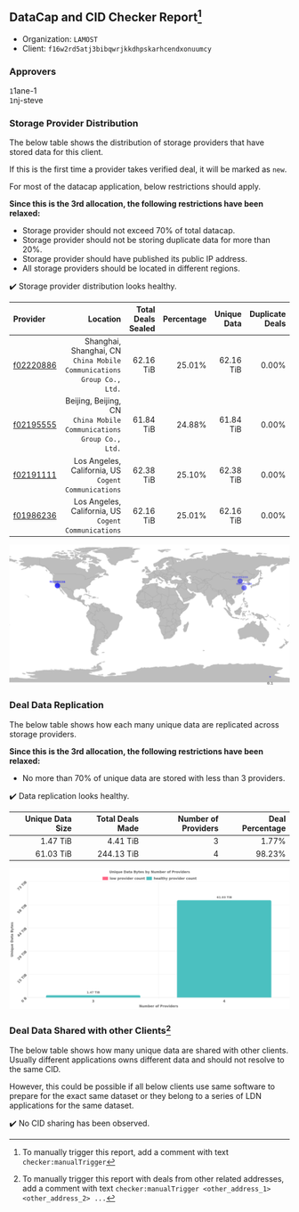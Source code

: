 ## DataCap and CID Checker Report[^1]
 - Organization: `LAMOST`
 - Client: `f16w2rd5atj3bibqwrjkkdhpskarhcendxonuumcy`
### Approvers
`1`1ane-1<br/>`1`nj-steve

### Storage Provider Distribution
The below table shows the distribution of storage providers that have stored data for this client.

If this is the first time a provider takes verified deal, it will be marked as `new`.

For most of the datacap application, below restrictions should apply.

**Since this is the 3rd allocation, the following restrictions have been relaxed:**
 - Storage provider should not exceed 70% of total datacap.
 - Storage provider should not be storing duplicate data for more than 20%.
 - Storage provider should have published its public IP address.
 - All storage providers should be located in different regions.

✔️ Storage provider distribution looks healthy.

| Provider                                              |                                                                 Location | Total Deals Sealed | Percentage | Unique Data | Duplicate Deals |
| :---------------------------------------------------- | -----------------------------------------------------------------------: | -----------------: | ---------: | ----------: | --------------: |
| [f02220886](https://filfox.info/en/address/f02220886) | Shanghai, Shanghai, CN<br/>`China Mobile Communications Group Co., Ltd.` |          62.16 TiB |     25.01% |   62.16 TiB |           0.00% |
| [f02195555](https://filfox.info/en/address/f02195555) |   Beijing, Beijing, CN<br/>`China Mobile Communications Group Co., Ltd.` |          61.84 TiB |     24.88% |   61.84 TiB |           0.00% |
| [f02191111](https://filfox.info/en/address/f02191111) |                  Los Angeles, California, US<br/>`Cogent Communications` |          62.38 TiB |     25.10% |   62.38 TiB |           0.00% |
| [f01986236](https://filfox.info/en/address/f01986236) |                  Los Angeles, California, US<br/>`Cogent Communications` |          62.16 TiB |     25.01% |   62.16 TiB |           0.00% |

<img src="https://raw.githubusercontent.com/data-preservation-programs/filplus-checker-assets/main/filecoin-project/filecoin-plus-large-datasets/issues/2150/1694412638329.png"/>

### Deal Data Replication
The below table shows how each many unique data are replicated across storage providers.


**Since this is the 3rd allocation, the following restrictions have been relaxed:**
- No more than 70% of unique data are stored with less than 3 providers.

✔️ Data replication looks healthy.

| Unique Data Size | Total Deals Made | Number of Providers | Deal Percentage |
| ---------------: | ---------------: | ------------------: | --------------: |
|         1.47 TiB |         4.41 TiB |                   3 |           1.77% |
|        61.03 TiB |       244.13 TiB |                   4 |          98.23% |

<img src="https://raw.githubusercontent.com/data-preservation-programs/filplus-checker-assets/main/filecoin-project/filecoin-plus-large-datasets/issues/2150/1694412639145.png"/>

### Deal Data Shared with other Clients[^3]
The below table shows how many unique data are shared with other clients.
Usually different applications owns different data and should not resolve to the same CID.

However, this could be possible if all below clients use same software to prepare for the exact same dataset or they belong to a series of LDN applications for the same dataset.

✔️ No CID sharing has been observed.

[^1]: To manually trigger this report, add a comment with text `checker:manualTrigger`

[^2]: Deals from those addresses are combined into this report as they are specified with `checker:manualTrigger`

[^3]: To manually trigger this report with deals from other related addresses, add a comment with text `checker:manualTrigger <other_address_1> <other_address_2> ...`
